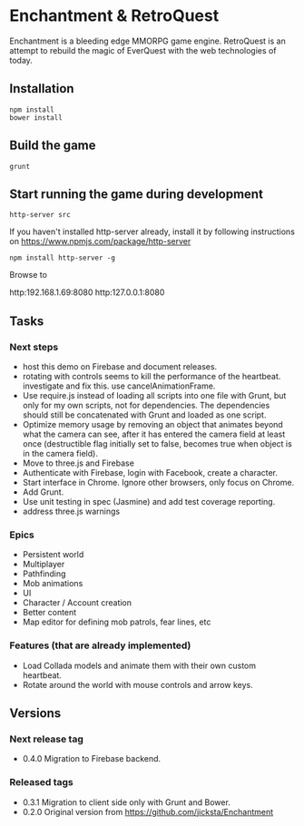 # Enchantment & RetroQuest

Enchantment is a bleeding edge MMORPG game engine. RetroQuest is an attempt to rebuild the magic of EverQuest with the web technologies of today.

## Installation

```
npm install
bower install
```

## Build the game

```
grunt
```

## Start running the game during development

```
http-server src
```

If you haven't installed http-server already, install it by following instructions on https://www.npmjs.com/package/http-server

```
npm install http-server -g
```

Browse to

  http:192.168.1.69:8080
  http:127.0.0.1:8080



## Tasks

### Next steps

* host this demo on Firebase and document releases.
* rotating with controls seems to kill the performance of the heartbeat. investigate and fix this. use cancelAnimationFrame.
* Use require.js instead of loading all scripts into one file with Grunt, but only for my own scripts, not for dependencies. The dependencies should still be concatenated with Grunt and loaded as one script.
* Optimize memory usage by removing an object that animates beyond what the camera can see, after it has entered the camera field at least once (destructible flag initially set to false, becomes true when object is in the camera field).
* Move to three.js and Firebase
* Authenticate with Firebase, login with Facebook, create a character.
* Start interface in Chrome. Ignore other browsers, only focus on Chrome.
* Add Grunt.
* Use unit testing in spec (Jasmine) and add test coverage reporting.
* address three.js warnings

### Epics

* Persistent world
* Multiplayer
* Pathfinding
* Mob animations
* UI
* Character / Account creation
* Better content
* Map editor for defining mob patrols, fear lines, etc

### Features (that are already implemented)

* Load Collada models and animate them with their own custom heartbeat.
* Rotate around the world with mouse controls and arrow keys.

## Versions

### Next release tag

* 0.4.0 Migration to Firebase backend.

### Released tags

* 0.3.1 Migration to client side only with Grunt and Bower.
* 0.2.0 Original version from https://github.com/jicksta/Enchantment